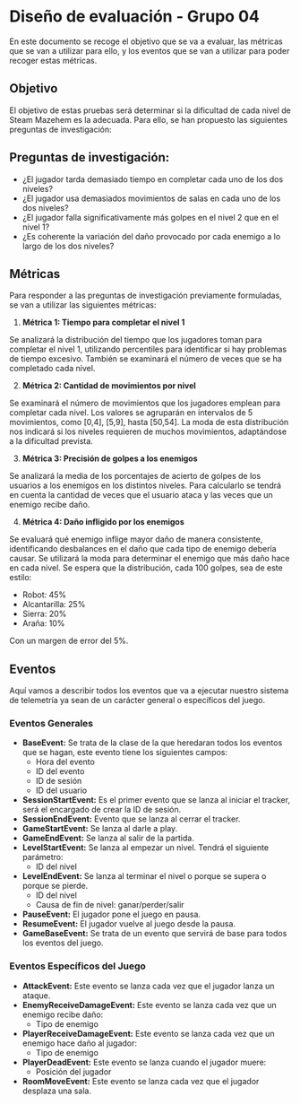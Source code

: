 # Diseño de evaluación - Grupo 04
En este documento se recoge el objetivo que se va a evaluar, las métricas que se van a utilizar para ello, y los eventos que se van a utilizar para poder recoger estas métricas.

## Objetivo
El objetivo de estas pruebas será determinar si la dificultad de cada nivel de Steam Mazehem es la adecuada. Para ello, se han propuesto las siguientes preguntas de investigación:

## Preguntas de investigación:

* ¿El jugador tarda demasiado tiempo en completar cada uno de los dos niveles? 
* ¿El jugador usa demasiados movimientos de salas en cada uno de los dos niveles? 
* ¿El jugador falla significativamente más golpes en el nivel 2 que en el nivel 1?
* ¿Es coherente la variación del daño provocado por cada enemigo a lo largo de los dos niveles?

## Métricas
Para responder a las preguntas de investigación previamente formuladas, se van a utilizar las siguientes métricas:

1. **Métrica 1: Tiempo para completar el nivel 1**

Se analizará la distribución del tiempo que los jugadores toman para completar el nivel 1, utilizando percentiles para identificar si hay problemas de tiempo excesivo. También se examinará el número de veces que se ha completado cada nivel.

2. **Métrica 2: Cantidad de movimientos por nivel**

Se examinará el número de movimientos que los jugadores emplean para completar cada nivel. Los valores se agruparán en intervalos de 5 movimientos, como [0,4], [5,9], hasta [50,54]. La moda de esta distribución nos indicará si los niveles requieren de muchos movimientos, adaptándose a la dificultad prevista. 

3. **Métrica 3: Precisión de golpes a los enemigos**

Se analizará la media de los porcentajes de acierto de golpes de los usuarios a los enemigos en los distintos niveles. Para calcularlo se tendrá en cuenta la cantidad de veces que el usuario ataca y las veces que un enemigo recibe daño.

4. **Métrica 4: Daño infligido por los enemigos**

Se evaluará qué enemigo inflige mayor daño de manera consistente, identificando desbalances en el daño que cada tipo de enemigo debería causar. Se utilizará la moda para determinar el enemigo que más daño hace en cada nivel. Se espera que la distribución, cada 100 golpes, sea de este estilo:

* Robot: 45%
* Alcantarilla: 25%
* Sierra: 20%
* Araña: 10%

Con un margen de error del 5%.
## Eventos
Aquí vamos a describir todos los eventos que va a ejecutar nuestro sistema de telemetría ya sean de un carácter general o específicos del juego. 

### Eventos Generales
* **BaseEvent:** Se trata de la clase de la que heredaran todos los eventos que se hagan, este evento tiene los siguientes campos:
	- Hora del evento
	- ID del evento
	- ID de sesión
	- ID del usuario
* **SessionStartEvent:** Es el primer evento que se lanza al iniciar el tracker, será el encargado de crear la ID de sesión.
* **SessionEndEvent:** Evento que se lanza al cerrar el tracker.
* **GameStartEvent:** Se lanza al darle a play.
* **GameEndEvent:** Se lanza al salir de la partida.
* **LevelStartEvent:** Se lanza al empezar un nivel. Tendrá el siguiente parámetro:
  * ID del nivel
* **LevelEndEvent:** Se lanza al terminar el nivel o porque se supera o porque se pierde.
  * ID del nivel
  * Causa de fin de nivel: ganar/perder/salir
* **PauseEvent:** El jugador pone el juego en pausa.
* **ResumeEvent:** El jugador vuelve al juego desde la pausa.
* **GameBaseEvent:** Se trata de un evento que servirá de base para todos los eventos del juego.

### Eventos Específicos del Juego
* **AttackEvent:** Este evento se lanza cada vez que el jugador lanza un ataque.
* **EnemyReceiveDamageEvent:** Este evento se lanza cada vez que un enemigo recibe daño:
  * Tipo de enemigo
* **PlayerReceiveDamageEvent:** Este evento se lanza cada vez que un enemigo hace daño al jugador:
  * Tipo de enemigo
* **PlayerDeadEvent:** Este evento se lanza cuando el jugador muere:
  * Posición del jugador
* **RoomMoveEvent:** Este evento se lanza cada vez que el jugador desplaza una sala.
